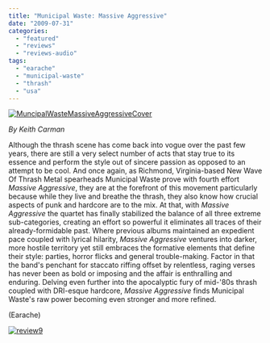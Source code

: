 ```yaml
---
title: "Municipal Waste: Massive Aggressive"
date: "2009-07-31"
categories: 
  - "featured"
  - "reviews"
  - "reviews-audio"
tags: 
  - "earache"
  - "municipal-waste"
  - "thrash"
  - "usa"
---
```


[![MuncipalWasteMassiveAggressiveCover](http://www.hellbound.ca/wp-content/uploads/2009/07/MuncipalWasteMassiveAggressiveCover-300x300.jpg "MuncipalWasteMassiveAggressiveCover")](http://www.hellbound.ca/wp-content/uploads/2009/07/MuncipalWasteMassiveAggressiveCover.jpg)

_By Keith Carman_

Although the thrash scene has come back into vogue over the past few years, there are still a very select number of acts that stay true to its essence and perform the style out of sincere passion as opposed to an attempt to be cool. And once again, as Richmond, Virginia-based New Wave Of Thrash Metal spearheads Municipal Waste prove with fourth effort _Massive Aggressive_, they are at the forefront of this movement particularly because while they live and breathe the thrash, they also know how crucial aspects of punk and hardcore are to the mix. At that, with _Massive Aggressive_ the quartet has finally stabilized the balance of all three extreme sub-categories, creating an effort so powerful it eliminates all traces of their already-formidable past. Where previous albums maintained an expedient pace coupled with lyrical hilarity, _Massive Aggressive_ ventures into darker, more hostile territory yet still embraces the formative elements that define their style: parties, horror flicks and general trouble-making. Factor in that the band's penchant for staccato riffing offset by relentless, raging verses has never been as bold or imposing and the affair is enthralling and enduring. Delving even further into the apocalyptic fury of mid-'80s thrash coupled with DRI-esque hardcore, _Massive Aggressive_ finds Municipal Waste's raw power becoming even stronger and more refined.

(Earache)

[![review9](http://www.hellbound.ca/wp-content/uploads/2009/05/review9.png "review9")](http://www.hellbound.ca/wp-content/uploads/2009/05/review9.png)
